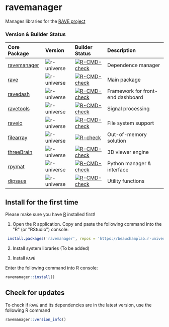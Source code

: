 
# ravemanager

Manages libraries for the [RAVE project](https://rave.wiki/)

### Version & Builder Status

|Core Package|Version|Builder Status|Description|
|:--|:--|:--|:--|
|[ravemanager](https://github.com/dipterix/ravemanager)|![r-universe](https://beauchamplab.r-universe.dev/badges/ravemanager)|[![R-CMD-check](https://github.com/dipterix/ravemanager/actions/workflows/R-CMD-check.yaml/badge.svg)](https://github.com/dipterix/ravemanager/actions/workflows/R-CMD-check.yaml)|Dependence manager|
|[rave](https://github.com/beauchamplab/rave)|![r-universe](https://beauchamplab.r-universe.dev/badges/rave)|[![R-CMD-check](https://github.com/beauchamplab/rave/workflows/R-CMD-check/badge.svg)](https://github.com/beauchamplab/rave/actions)|Main package|
|[ravedash](https://github.com/dipterix/ravedash)|![r-universe](https://beauchamplab.r-universe.dev/badges/ravedash)|[![R-CMD-check](https://github.com/dipterix/ravedash/actions/workflows/R-CMD-check.yaml/badge.svg)](https://github.com/dipterix/ravedash/actions/workflows/R-CMD-check.yaml)|Framework for front-end dashboard|
|[ravetools](https://github.com/dipterix/ravetools)|![r-universe](https://beauchamplab.r-universe.dev/badges/ravetools)|[![R-CMD-check](https://github.com/dipterix/ravetools/workflows/R-CMD-check/badge.svg)](https://github.com/dipterix/ravetools/actions)|Signal processing|
|[raveio](https://github.com/beauchamplab/raveio)|![r-universe](https://beauchamplab.r-universe.dev/badges/raveio)|[![R-CMD-check](https://github.com/beauchamplab/raveio/actions/workflows/R-CMD-check.yaml/badge.svg)](https://github.com/beauchamplab/raveio/actions/workflows/R-CMD-check.yaml)|File system support|
|[filearray](https://github.com/dipterix/filearray)|![r-universe](https://beauchamplab.r-universe.dev/badges/filearray)|[![R-check](https://github.com/dipterix/filearray/workflows/R-CMD-check/badge.svg)](https://github.com/dipterix/filearray/actions)|Out-of-memory solution|
|[threeBrain](https://github.com/dipterix/threeBrain)|![r-universe](https://beauchamplab.r-universe.dev/badges/threeBrain)|[![R-CMD-check](https://github.com/dipterix/threeBrain/actions/workflows/R-CMD-check.yaml/badge.svg)](https://github.com/dipterix/threeBrain/actions/workflows/R-CMD-check.yaml)|3D viewer engine|
|[rpymat](https://github.com/dipterix/rpymat)|![r-universe](https://beauchamplab.r-universe.dev/badges/rpymat)|[![R-CMD-check](https://github.com/dipterix/rpymat/workflows/R-CMD-check/badge.svg)](https://github.com/dipterix/rpymat/actions)|Python manager & interface|
|[dipsaus](https://github.com/dipterix/dipsaus)|![r-universe](https://beauchamplab.r-universe.dev/badges/dipsaus)|[![R-CMD-check](https://github.com/dipterix/dipsaus/actions/workflows/R-CMD-check.yaml/badge.svg)](https://github.com/dipterix/dipsaus/actions/workflows/R-CMD-check.yaml)|Utility functions|


## Install for the first time

Please make sure you have [R](https://cran.r-project.org/) installed first!

1. Open the R application. Copy and paste the following command into the "R" (or "RStudio") console: 

``` r
 install.packages('ravemanager', repos = 'https://beauchamplab.r-universe.dev')
```

2. Install system libraries (To be added)



3. Install `RAVE`

Enter the following command into R console:

```r
ravemanager::install()
```

## Check for updates

To check if `RAVE` and its dependencies are in the latest version, use the following R command

``` r
ravemanager::version_info()
```

